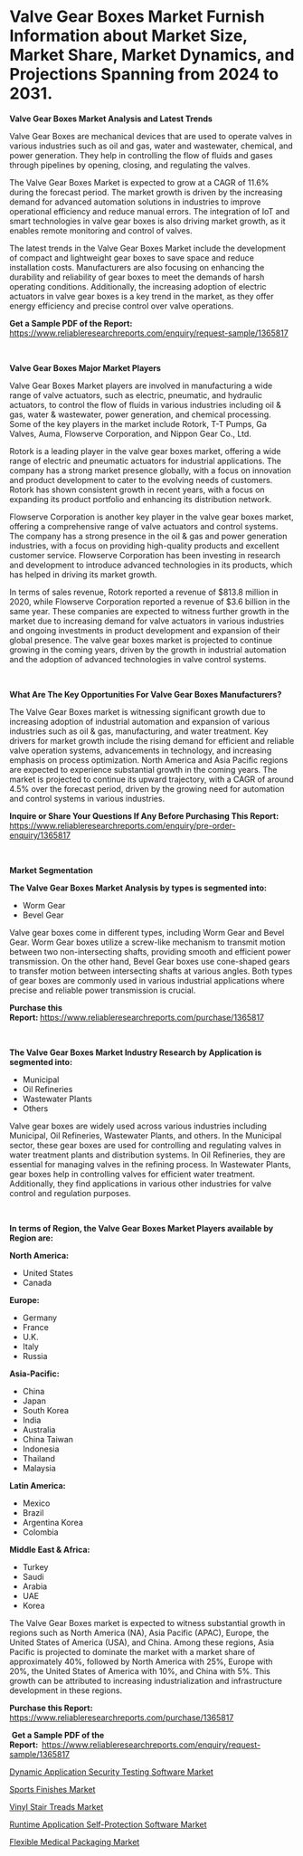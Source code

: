 <p><h1>Valve Gear Boxes Market Furnish Information about Market Size, Market Share, Market Dynamics, and Projections Spanning from 2024 to 2031.</h1></p><p><strong>Valve Gear Boxes Market Analysis and Latest Trends</strong></p>
<p><p>Valve Gear Boxes are mechanical devices that are used to operate valves in various industries such as oil and gas, water and wastewater, chemical, and power generation. They help in controlling the flow of fluids and gases through pipelines by opening, closing, and regulating the valves.</p><p>The Valve Gear Boxes Market is expected to grow at a CAGR of 11.6% during the forecast period. The market growth is driven by the increasing demand for advanced automation solutions in industries to improve operational efficiency and reduce manual errors. The integration of IoT and smart technologies in valve gear boxes is also driving market growth, as it enables remote monitoring and control of valves.</p><p>The latest trends in the Valve Gear Boxes Market include the development of compact and lightweight gear boxes to save space and reduce installation costs. Manufacturers are also focusing on enhancing the durability and reliability of gear boxes to meet the demands of harsh operating conditions. Additionally, the increasing adoption of electric actuators in valve gear boxes is a key trend in the market, as they offer energy efficiency and precise control over valve operations.</p></p>
<p><strong>Get a Sample PDF of the Report:&nbsp;</strong> <a href="https://www.reliableresearchreports.com/enquiry/request-sample/1365817">https://www.reliableresearchreports.com/enquiry/request-sample/1365817</a></p>
<p>&nbsp;</p>
<p><strong>Valve Gear Boxes Major Market Players</strong></p>
<p><p>Valve Gear Boxes Market players are involved in manufacturing a wide range of valve actuators, such as electric, pneumatic, and hydraulic actuators, to control the flow of fluids in various industries including oil & gas, water & wastewater, power generation, and chemical processing. Some of the key players in the market include Rotork, T-T Pumps, Ga Valves, Auma, Flowserve Corporation, and Nippon Gear Co., Ltd.</p><p>Rotork is a leading player in the valve gear boxes market, offering a wide range of electric and pneumatic actuators for industrial applications. The company has a strong market presence globally, with a focus on innovation and product development to cater to the evolving needs of customers. Rotork has shown consistent growth in recent years, with a focus on expanding its product portfolio and enhancing its distribution network.</p><p>Flowserve Corporation is another key player in the valve gear boxes market, offering a comprehensive range of valve actuators and control systems. The company has a strong presence in the oil & gas and power generation industries, with a focus on providing high-quality products and excellent customer service. Flowserve Corporation has been investing in research and development to introduce advanced technologies in its products, which has helped in driving its market growth.</p><p>In terms of sales revenue, Rotork reported a revenue of $813.8 million in 2020, while Flowserve Corporation reported a revenue of $3.6 billion in the same year. These companies are expected to witness further growth in the market due to increasing demand for valve actuators in various industries and ongoing investments in product development and expansion of their global presence. The valve gear boxes market is projected to continue growing in the coming years, driven by the growth in industrial automation and the adoption of advanced technologies in valve control systems.</p></p>
<p>&nbsp;</p>
<p><strong>What Are The Key Opportunities For Valve Gear Boxes Manufacturers?</strong></p>
<p><p>The Valve Gear Boxes market is witnessing significant growth due to increasing adoption of industrial automation and expansion of various industries such as oil & gas, manufacturing, and water treatment. Key drivers for market growth include the rising demand for efficient and reliable valve operation systems, advancements in technology, and increasing emphasis on process optimization. North America and Asia Pacific regions are expected to experience substantial growth in the coming years. The market is projected to continue its upward trajectory, with a CAGR of around 4.5% over the forecast period, driven by the growing need for automation and control systems in various industries.</p></p>
<p><strong>Inquire or Share Your Questions If Any Before Purchasing This Report:</strong> <a href="https://www.reliableresearchreports.com/enquiry/pre-order-enquiry/1365817">https://www.reliableresearchreports.com/enquiry/pre-order-enquiry/1365817</a></p>
<p>&nbsp;</p>
<p><strong>Market Segmentation</strong></p>
<p><strong>The Valve Gear Boxes Market Analysis by types is segmented into:</strong></p>
<p><ul><li>Worm Gear</li><li>Bevel Gear</li></ul></p>
<p><p>Valve gear boxes come in different types, including Worm Gear and Bevel Gear. Worm Gear boxes utilize a screw-like mechanism to transmit motion between two non-intersecting shafts, providing smooth and efficient power transmission. On the other hand, Bevel Gear boxes use cone-shaped gears to transfer motion between intersecting shafts at various angles. Both types of gear boxes are commonly used in various industrial applications where precise and reliable power transmission is crucial.</p></p>
<p><strong>Purchase this Report:&nbsp;</strong><a href="https://www.reliableresearchreports.com/purchase/1365817">https://www.reliableresearchreports.com/purchase/1365817</a></p>
<p>&nbsp;</p>
<p><strong>The Valve Gear Boxes Market Industry Research by Application is segmented into:</strong></p>
<p><ul><li>Municipal</li><li>Oil Refineries</li><li>Wastewater Plants</li><li>Others</li></ul></p>
<p><p>Valve gear boxes are widely used across various industries including Municipal, Oil Refineries, Wastewater Plants, and others. In the Municipal sector, these gear boxes are used for controlling and regulating valves in water treatment plants and distribution systems. In Oil Refineries, they are essential for managing valves in the refining process. In Wastewater Plants, gear boxes help in controlling valves for efficient water treatment. Additionally, they find applications in various other industries for valve control and regulation purposes.</p></p>
<p>&nbsp;</p>
<p><strong>In terms of Region, the Valve Gear Boxes Market Players available by Region are:</strong></p>
<p>
    <p> <strong> North America: </strong>
        <ul>
            <li>United States</li>
            <li>Canada</li>
        </ul>
        </p> 
    <p> <strong> Europe: </strong>
        <ul>
            <li>Germany</li>
            <li>France</li>
            <li>U.K.</li>
            <li>Italy</li>
            <li>Russia</li>
        </ul>
        </p> 
    <p> <strong> Asia-Pacific: </strong>
        <ul>
            <li>China</li>
            <li>Japan</li>
            <li>South Korea</li>
            <li>India</li>
            <li>Australia</li>
            <li>China Taiwan</li>
            <li>Indonesia</li>
            <li>Thailand</li>
            <li>Malaysia</li>
        </ul>
        </p> 
    <p> <strong> Latin America: </strong>
        <ul>
            <li>Mexico</li>
            <li>Brazil</li>
            <li>Argentina Korea</li>
            <li>Colombia</li>
        </ul>
        </p> 
    <p> <strong> Middle East & Africa: </strong>
        <ul>
            <li>Turkey</li>
            <li>Saudi</li>
            <li>Arabia</li>
            <li>UAE</li>
            <li>Korea</li>
        </ul>
    </p>
    </p>
<p><p>The Valve Gear Boxes market is expected to witness substantial growth in regions such as North America (NA), Asia Pacific (APAC), Europe, the United States of America (USA), and China. Among these regions, Asia Pacific is projected to dominate the market with a market share of approximately 40%, followed by North America with 25%, Europe with 20%, the United States of America with 10%, and China with 5%. This growth can be attributed to increasing industrialization and infrastructure development in these regions.</p></p>
<p><strong>Purchase this Report: </strong><a href="https://www.reliableresearchreports.com/purchase/1365817">https://www.reliableresearchreports.com/purchase/1365817</a></p>
<p>&nbsp;<strong>Get a Sample PDF of the Report:&nbsp;&nbsp;</strong><a href="https://www.reliableresearchreports.com/enquiry/request-sample/1365817">https://www.reliableresearchreports.com/enquiry/request-sample/1365817</a></p>
<p><strong></strong></p>
<p><p><a href="https://issuu.com/reportprime-2/docs/dynamic-application-security-testing-software-mark">Dynamic Application Security Testing Software Market</a></p><p><a href="https://github.com/BryceTownsendr/Market-Research-Report-List-3/blob/main/sports-finishes-market.md">Sports Finishes Market</a></p><p><a href="https://github.com/mahnoor2003/Market-Research-Report-List-3/blob/main/vinyl-stair-treads-market.md">Vinyl Stair Treads Market</a></p><p><a href="https://issuu.com/reportprime-2/docs/runtime-application-self-protection-software-marke">Runtime Application Self-Protection Software Market</a></p><p><a href="https://github.com/mohamedbakry57/Market-Research-Report-List-1/blob/main/flexible-medical-packaging-market.md">Flexible Medical Packaging Market</a></p></p>